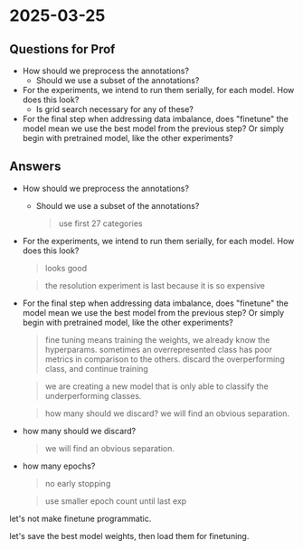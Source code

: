 # 2025-03-25

## Questions for Prof

- How should we preprocess the annotations?
    - Should we use a subset of the annotations?
- For the experiments, we intend to run them serially, for each model. How does this look?
    - Is grid search necessary for any of these?
- For the final step when addressing data imbalance, does "finetune" the model mean we use the best model from the previous step? Or simply begin with pretrained model, like the other experiments?


## Answers

- How should we preprocess the annotations?
    - Should we use a subset of the annotations?
        > use first 27 categories
- For the experiments, we intend to run them serially, for each model. How does this look?
    > looks good

    > the resolution experiment is last because it is so expensive
- For the final step when addressing data imbalance, does "finetune" the model mean we use the best model from the previous step? Or simply begin with pretrained model, like the other experiments?
    > fine tuning means training the weights, we already know the hyperparams. sometimes an overrepresented class has poor metrics in comparison to the others. discard the overperforming class, and continue training

    > we are creating a new model that is only able to classify the underperforming classes.

    > how many should we discard? we will find an obvious separation.

- how many should we discard?
    > we will find an obvious separation.

- how many epochs?
    > no early stopping

    > use smaller epoch count until last exp



let's not make finetune programmatic.

let's save the best model weights, then load them for finetuning.
